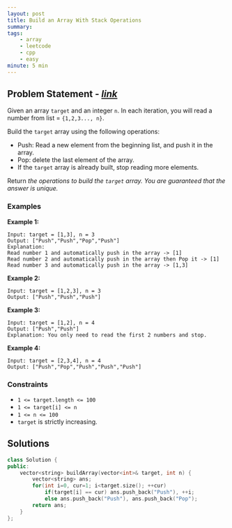 ```yaml
---
layout: post
title: Build an Array With Stack Operations
summary:
tags:
    - array
    - leetcode
    - cpp
    - easy
minute: 5 min
---
```


## Problem Statement - [*link*](https://leetcode.com/problems/build-an-array-with-stack-operations)  

Given an array `target` and an integer `n`. In each iteration, you will read a number from  list = `{1,2,3..., n}`.

Build the `target` array using the following operations:

+ Push: Read a new element from the beginning list, and push it in the array.
+ Pop: delete the last element of the array.
+ If the `target` array is already built, stop reading more elements.

Return *the operations to build the `target` array. You are guaranteed that the answer is unique.*
 

### Examples

**Example 1:**  
```
Input: target = [1,3], n = 3
Output: ["Push","Push","Pop","Push"]
Explanation: 
Read number 1 and automatically push in the array -> [1]
Read number 2 and automatically push in the array then Pop it -> [1]
Read number 3 and automatically push in the array -> [1,3]
```

**Example 2:**  
```
Input: target = [1,2,3], n = 3
Output: ["Push","Push","Push"]
```

**Example 3:**  
```
Input: target = [1,2], n = 4
Output: ["Push","Push"]
Explanation: You only need to read the first 2 numbers and stop.
```

**Example 4:**  
```
Input: target = [2,3,4], n = 4
Output: ["Push","Pop","Push","Push","Push"]
```

### Constraints
+ `1 <= target.length <= 100`
+ `1 <= target[i] <= n`
+ `1 <= n <= 100`
+ `target` is strictly increasing.

## Solutions

```cpp
class Solution {
public:
    vector<string> buildArray(vector<int>& target, int n) {
        vector<string> ans;
        for(int i=0, cur=1; i<target.size(); ++cur)
            if(target[i] == cur) ans.push_back("Push"), ++i;
            else ans.push_back("Push"), ans.push_back("Pop");
        return ans;
    }
};
```

